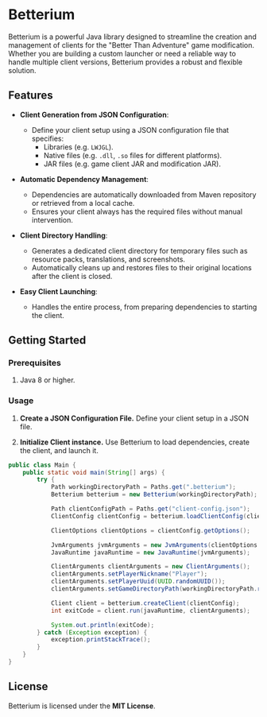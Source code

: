 # Betterium

Betterium is a powerful Java library designed to streamline the creation and management of clients for the "Better Than Adventure" game modification.
Whether you are building a custom launcher or need a reliable way to handle multiple client versions, Betterium provides a robust and flexible solution.

## Features

- **Client Generation from JSON Configuration**:
    - Define your client setup using a JSON configuration file that specifies:
        - Libraries (e.g. `LWJGL`).
        - Native files (e.g. `.dll`, `.so` files for different platforms).
        - JAR files (e.g. game client JAR and modification JAR).

- **Automatic Dependency Management**:
    - Dependencies are automatically downloaded from Maven repository or retrieved from a local cache.
    - Ensures your client always has the required files without manual intervention.

- **Client Directory Handling**:
    - Generates a dedicated client directory for temporary files such as resource packs, translations, and screenshots.
    - Automatically cleans up and restores files to their original locations after the client is closed.

- **Easy Client Launching**:
    - Handles the entire process, from preparing dependencies to starting the client.

## Getting Started

### Prerequisites

1. Java 8 or higher.

### Usage

1. **Create a JSON Configuration File.** Define your client setup in a JSON file.

2. **Initialize Client instance.** Use Betterium to load dependencies, create the
client, and launch it.

```java
public class Main {
    public static void main(String[] args) {
        try {
            Path workingDirectoryPath = Paths.get(".betterium");
            Betterium betterium = new Betterium(workingDirectoryPath);

            Path clientConfigPath = Paths.get("client-config.json");
            ClientConfig clientConfig = betterium.loadClientConfig(clientConfigPath);

            ClientOptions clientOptions = clientConfig.getOptions();

            JvmArguments jvmArguments = new JvmArguments(clientOptions.getJvmArguments());
            JavaRuntime javaRuntime = new JavaRuntime(jvmArguments);

            ClientArguments clientArguments = new ClientArguments();
            clientArguments.setPlayerNickname("Player");
            clientArguments.setPlayerUuid(UUID.randomUUID());
            clientArguments.setGameDirectoryPath(workingDirectoryPath.resolve("temp"));

            Client client = betterium.createClient(clientConfig);
            int exitCode = client.run(javaRuntime, clientArguments);

            System.out.println(exitCode);
        } catch (Exception exception) {
            exception.printStackTrace();
        }
    }
}
```

## License

Betterium is licensed under the **MIT License**.